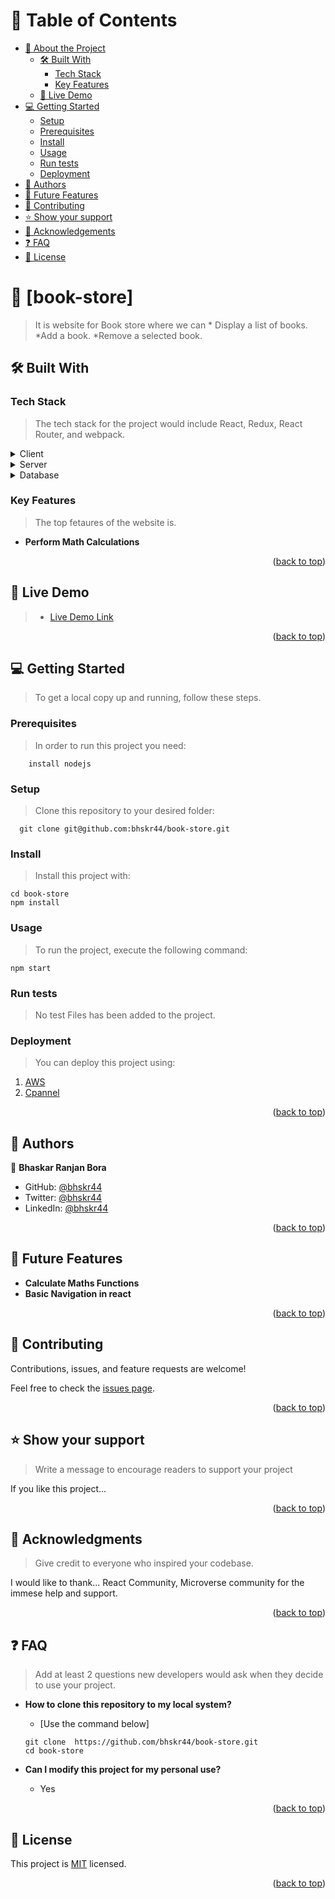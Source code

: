 <a name="readme-top"></a>

<!--
HOW TO USE:
This is an example of how you may give instructions on setting up your project locally.

Modify this file to match your project and remove sections that don't apply.

REQUIRED SECTIONS:
- Table of Contents
- About the Project
  - Built With
  - Live Demo
- Getting Started
- Authors
- Future Features
- Contributing
- Show your support
- Acknowledgements
- License

After you're finished please remove all the comments and instructions!
-->

<!-- <div align="center">

  <img src="murple_logo.png" alt="logo" width="140"  height="auto" />
  <br/>

  <h3><b>Microverse README Template</b></h3>

</div> -->

<!-- TABLE OF CONTENTS -->

# 📗 Table of Contents

- [📖 About the Project](#about-project)
  - [🛠 Built With](#built-with)
    - [Tech Stack](#tech-stack)
    - [Key Features](#key-features)
  - [🚀 Live Demo](#live-demo)
- [💻 Getting Started](#getting-started)
  - [Setup](#setup)
  - [Prerequisites](#prerequisites)
  - [Install](#install)
  - [Usage](#usage)
  - [Run tests](#run-tests)
  - [Deployment](#triangular_flag_on_post-deployment)
- [👥 Authors](#authors)
- [🔭 Future Features](#future-features)
- [🤝 Contributing](#contributing)
- [⭐️ Show your support](#support)
- [🙏 Acknowledgements](#acknowledgements)
- [❓ FAQ](#faq)
- [📝 License](#license)

<!-- PROJECT DESCRIPTION -->

# 📖 [book-store] <a name="about-project"></a>

> It is website for Book store where we can * Display a list of books. *Add a book. \*Remove a selected book.

## 🛠 Built With <a name="built-with"></a>

### Tech Stack <a name="tech-stack"></a>

> The tech stack for the project would include React, Redux, React Router, and webpack.

<details>
  <summary>Client</summary>
  <ul>
    <li><a href="https://reactjs.org/">React.js</a></li>
  </ul>
</details>

<details>
  <summary>Server</summary>
  <ul>
    <li><a href="https://expressjs.com/">Express.js</a></li>
  </ul>
</details>

<details>
<summary>Database</summary>
  <ul>
    <!-- <li><a href="https://www.postgresql.org/">PostgreSQL</a></li> -->
    <li>No database Used</li>
  </ul>
</details>

<!-- Features -->

### Key Features <a name="key-features"></a>

> The top fetaures of the website is.

- **Perform Math Calculations**

<p align="right">(<a href="#readme-top">back to top</a>)</p>

<!-- LIVE DEMO -->

## 🚀 Live Demo <a name="live-demo"></a>

> - [Live Demo Link](#)

<p align="right">(<a href="#readme-top">back to top</a>)</p>

<!-- GETTING STARTED -->

## 💻 Getting Started <a name="getting-started"></a>

> To get a local copy up and running, follow these steps.

### Prerequisites

> In order to run this project you need:

```
    install nodejs
```

### Setup

> Clone this repository to your desired folder:

```
  git clone git@github.com:bhskr44/book-store.git
```

### Install

> Install this project with:

```
cd book-store
npm install
```

### Usage

> To run the project, execute the following command:

```
npm start
```

### Run tests

> No test Files has been added to the project.

<!--
Example command:

```sh
  bin/rails test test/models/article_test.rb
```
--->

### Deployment

> You can deploy this project using:

1. [AWS](https://aws.amazon.com/getting-started/hands-on/build-react-app-amplify-graphql/)
2. [Cpannel](https://dev.to/crishanks/deploy-host-your-react-app-with-cpanel-in-under-5-minutes-4mf6)

<p align="right">(<a href="#readme-top">back to top</a>)</p>

<!-- AUTHORS -->

## 👥 Authors <a name="authors"></a>

<!-- > Mention all of the collaborators of this project. -->

👤 **Bhaskar Ranjan Bora**

- GitHub: [@bhskr44](https://github.com/bhskr44)
- Twitter: [@bhskr44](https://twitter.com/bhskr44)
- LinkedIn: [@bhskr44](https://linkedin.com/in/bhskr44)

<p align="right">(<a href="#readme-top">back to top</a>)</p>

<!-- FUTURE FEATURES -->

## 🔭 Future Features <a name="future-features"></a>

>

- **Calculate Maths Functions**
- **Basic Navigation in react**

<p align="right">(<a href="#readme-top">back to top</a>)</p>

<!-- CONTRIBUTING -->

## 🤝 Contributing <a name="contributing"></a>

Contributions, issues, and feature requests are welcome!

Feel free to check the [issues page](../../issues/).

<p align="right">(<a href="#readme-top">back to top</a>)</p>

<!-- SUPPORT -->

## ⭐️ Show your support <a name="support"></a>

> Write a message to encourage readers to support your project

If you like this project...

<p align="right">(<a href="#readme-top">back to top</a>)</p>

<!-- ACKNOWLEDGEMENTS -->

## 🙏 Acknowledgments <a name="acknowledgements"></a>

> Give credit to everyone who inspired your codebase.

I would like to thank... React Community, Microverse community for the immese help and support.

<p align="right">(<a href="#readme-top">back to top</a>)</p>

<!-- FAQ (optional) -->

## ❓ FAQ <a name="faq"></a>

> Add at least 2 questions new developers would ask when they decide to use your project.

- **How to clone this repository to my local system?**

  - [Use the command below]

  ```
  git clone  https://github.com/bhskr44/book-store.git
  cd book-store
  ```

- **Can I modify this project for my personal use?**

  - Yes

<p align="right">(<a href="#readme-top">back to top</a>)</p>

<!-- LICENSE -->

## 📝 License <a name="license"></a>

This project is [MIT](./LICENSE) licensed.

<p align="right">(<a href="#readme-top">back to top</a>)</p>
